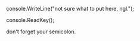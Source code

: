 console.WriteLine("not sure what to put here, ngl.");

console.ReadKey();

don't forget your semicolon.

